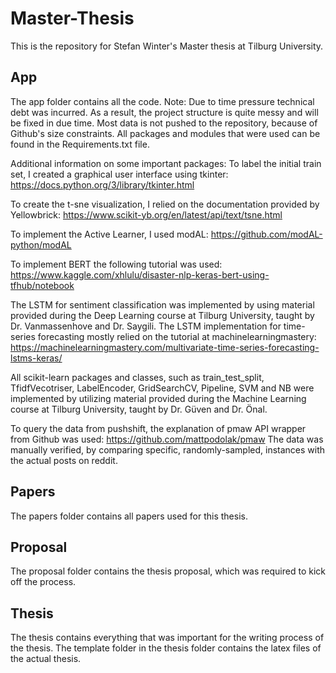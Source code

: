 # Master-Thesis
This is the repository for Stefan Winter's Master thesis at Tilburg University.

## App
The app folder contains all the code.
Note: Due to time pressure technical debt was incurred. As a result, the project structure is quite messy and will be fixed in due time.
Most data is not pushed to the repository, because of Github's size constraints.
All packages and modules that were used can be found in the Requirements.txt file.

Additional information on some important packages:
To label the initial train set, I created a graphical user interface using tkinter: https://docs.python.org/3/library/tkinter.html

To create the t-sne visualization, I relied on the documentation provided by Yellowbrick: https://www.scikit-yb.org/en/latest/api/text/tsne.html

To implement the Active Learner, I used modAL: https://github.com/modAL-python/modAL

To implement BERT the following tutorial was used: https://www.kaggle.com/xhlulu/disaster-nlp-keras-bert-using-tfhub/notebook

The LSTM for sentiment classification was implemented by using material provided during the Deep Learning course at Tilburg University, taught by Dr. Vanmassenhove and Dr. Saygili. The LSTM implementation for time-series forecasting mostly relied on the tutorial at machinelearningmastery: https://machinelearningmastery.com/multivariate-time-series-forecasting-lstms-keras/

All scikit-learn packages and classes, such as train_test_split, TfidfVecotriser, LabelEncoder, GridSearchCV, Pipeline, SVM and NB were implemented by utilizing material provided during the Machine Learning course at Tilburg University, taught by Dr. Güven and Dr. Önal.

To query the data from pushshift, the explanation of pmaw API wrapper from Github was used: https://github.com/mattpodolak/pmaw
The data was manually verified, by comparing specific, randomly-sampled, instances with the actual posts on reddit.

## Papers
The papers folder contains all papers used for this thesis.

## Proposal
The proposal folder contains the thesis proposal, which was required to kick off the process.

## Thesis
The thesis contains everything that was important for the writing process of the thesis. The template folder in the thesis folder contains the latex files of the actual thesis.